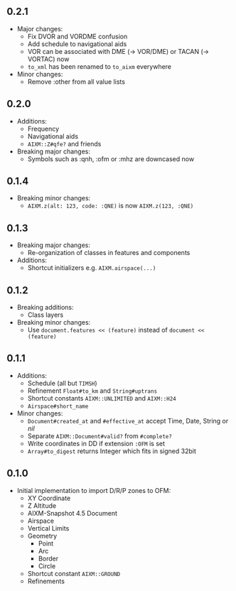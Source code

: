 ## 0.2.1

* Major changes:
  * Fix DVOR and VORDME confusion
  * Add schedule to navigational aids
  * VOR can be associated with DME (-> VOR/DME) or TACAN (-> VORTAC) now
  * `to_xml` has been renamed to `to_aixm` everywhere
* Minor changes:
  * Remove :other from all value lists

## 0.2.0

* Additions:
  * Frequency
  * Navigational aids
  * `AIXM::Z#qfe?` and friends
* Breaking major changes:
  * Symbols such as :qnh, :ofm or :mhz are downcased now

## 0.1.4

* Breaking minor changes:
  * `AIXM.z(alt: 123, code: :QNE)` is now `AIXM.z(123, :QNE)`

## 0.1.3

* Breaking major changes:
  * Re-organization of classes in features and components
* Additions:
  * Shortcut initializers e.g. `AIXM.airspace(...)`

## 0.1.2

* Breaking additions:
  * Class layers
* Breaking minor changes:
  * Use `document.features << (feature)` instead of `document << (feature)`

## 0.1.1

* Additions:
  * Schedule (all but `TIMSH`)
  * Refinement `Float#to_km` and `String#uptrans`
  * Shortcut constants `AIXM::UNLIMITED` and `AIXM::H24`
  * `Airspace#short_name`
* Minor changes:
  * `Document#created_at` and `#effective_at` accept Time, Date, String or *nil*
  * Separate `AIXM::Document#valid?` from `#complete?`
  * Write coordinates in DD if extension `:OFM` is set
  * `Array#to_digest` returns Integer which fits in signed 32bit

## 0.1.0

* Initial implementation to import D/R/P zones to OFM:
  * XY Coordinate
  * Z Altitude
  * AIXM-Snapshot 4.5 Document
  * Airspace
  * Vertical Limits
  * Geometry
    * Point
    * Arc
    * Border
    * Circle
  * Shortcut constant `AIXM::GROUND`
  * Refinements
